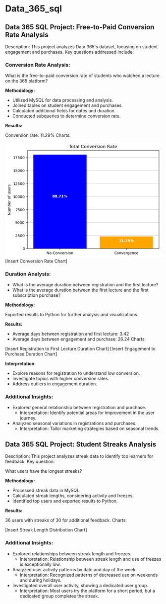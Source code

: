 # Data_365_sql

## Data 365 SQL Project: Free-to-Paid Conversion Rate Analysis

Description:
This project analyzes Data 365's dataset, focusing on student engagement and purchases. Key questions addressed include:

### Conversion Rate Analysis:

What is the free-to-paid conversion rate of students who watched a lecture on the 365 platform?

**Methodology:**

- Utilized MySQL for data processing and analysis.
- Joined tables on student engagement and purchases.
- Calculated additional fields for dates and duration.
- Conducted subqueries to determine conversion rate.

**Results:**

Conversion rate: 11.29%
Charts:

![Conversion rate](image/conversion_rate_chart.png)
[Insert Conversion Rate Chart]
### Duration Analysis:

- What is the average duration between registration and the first lecture?
- What is the average duration between the first lecture and the first subscription purchase?

**Methodology:**

Exported results to Python for further analysis and visualizations.

**Results:**

- Average days between registration and first lecture: 3.42
- Average days between engagement and purchase: 26.24
Charts:

[Insert Registration to First Lecture Duration Chart]
[Insert Engagement to Purchase Duration Chart]

**Interpretation:**

- Explore reasons for registration to understand low conversion.
- Investigate topics with higher conversion rates.
- Address outliers in engagement duration.

### Additional Insights:

- Explored general relationship between registration and purchase.
    -    Interpretation: Identify potential areas for improvement in the user journey.
- Analyzed seasonal variations in registrations and purchases.
    -    Interpretation: Tailor marketing strategies based on seasonal trends.

## Data 365 SQL Project: Student Streaks Analysis

Description:
This project analyzes streak data to identify top learners for feedback. Key question:

What users have the longest streaks?

**Methodology:**

- Processed streak data in MySQL.
- Calculated streak lengths, considering activity and freezes.
- Identified top users and exported results to Python.

**Results:**

36 users with streaks of 30 for additional feedback.
Charts:

[Insert Streak Length Distribution Chart]
### Additional Insights:

- Explored relationships between streak length and freezes.
    -    Interpretation: Relationship between streak length and use of freezes is exceptionally low.
- Analyzed user activity patterns by date and day of the week.
    -    Interpretation: Recognized patterns of decreased use on weekends and during holidays.
- Investigated overall user activity, showing a dedicated user group.
    -    Interpretation: Most users try the platform for a short period, but a dedicated group completes the streak.



